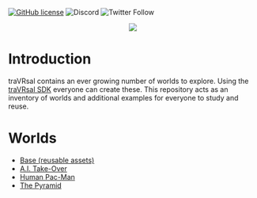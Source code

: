 [![GitHub license](https://img.shields.io/badge/license-MIT-blue.svg)](https://raw.githubusercontent.com/WetzoldStudios/traVRsal-sdk/master/LICENSE.md)
![Discord](https://img.shields.io/discord/653315487437946880)
![Twitter Follow](https://img.shields.io/twitter/follow/OutOrDead?style=flat-square)

<p align="center">
  <img src="https://github.com/WetzoldStudios/traVRsal-sdk/raw/master/Editor/Images/travrsal-300.png">
</p>

# Introduction

traVRsal contains an ever growing number of worlds to explore. Using the [traVRsal SDK](https://github.com/WetzoldStudios/traVRsal-sdk) everyone can create these. This repository acts as an inventory of worlds and additional examples for everyone to study and reuse.

# Worlds

* [Base (reusable assets)](https://wetzoldstudios.github.io/traVRsal-worlds/Base)
* [A.I. Take-Over](https://wetzoldstudios.github.io/traVRsal-worlds/TrainingGround)
* [Human Pac-Man](https://wetzoldstudios.github.io/traVRsal-worlds/PacMan)
* [The Pyramid](https://wetzoldstudios.github.io/traVRsal-worlds/Pyramid)
